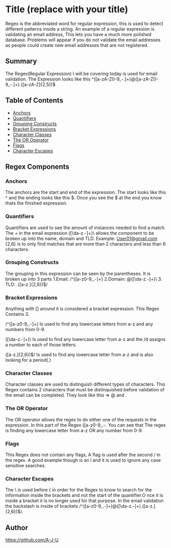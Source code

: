 # Title (replace with your title)

Regex is the abbreviated word for regular expression, this is used to detect different patterns inside a string. An example of a regular expression is validating an email address, This lets you have a much more polished database. Problems will appear if you do not validate the email addresses as people could create new email addresses that are not registered. 


## Summary

The Regex(Regular Expression) I will be covering today is used for email validation.
The Expression looks like this 	^([a-zA-Z0-9_\-\.]+)@([a-zA-Z0-9_\-\.]+)\.([a-zA-Z]{2,5})$

## Table of Contents

- [Anchors](#anchors)
- [Quantifiers](#quantifiers)
- [Grouping Constructs](#grouping-constructs)
- [Bracket Expressions](#bracket-expressions)
- [Character Classes](#character-classes)
- [The OR Operator](#the-or-operator)
- [Flags](#flags)
- [Character Escapes](#character-escapes)

## Regex Components

### Anchors

The anchors are the start and end of the expression. The start looks like this ^ and the ending looks like this $. Once you see the $ at the end you know thats the finished expression.

### Quantifiers

Quantifiers are used to see the amount of instances needed to find a match.
The + in the email expression ([\da-z\.-]+)\ allows the component to be broken up into the name, domain and TLD. Example: User01@gmail.com
{2,6} is to only find matches that are more than 2 characters and less than 6 characters.

### Grouping Constructs

The grouping in this expression can be seen by the parentheses. It is broken up into 3 parts 1.Email: /^([a-z0-9_\.-]+) 2.Domain: @([\da-z\.-]+)\ 3. TLD: .([a-z\.]{2,6})$/ 

### Bracket Expressions

Anything with [] around it is considered a bracket expression. This Regex Contains 3.

/^([a-z0-9_\.-]+) Is used to find any lowercase letters from a-z and any numbers from 0-9.

([\da-z\.-]+)\ Is used to find any lowercase letter from a-z and the /d assigns a number to each of those letters.

([a-z\.]{2,6})$/ Is used to find any lowercase letter from a-z and is also looking for a period(.)

### Character Classes

Character classes are used to distinguish different types of characters.
This Regex contains 2 characters that must be distinquished before validation of the email can be completed. They look like this => @ and .

### The OR Operator

The OR operator allows the regex to do either one of the requests in the expression. In this part of the Regex ([a-z0-9_\.-. You can see that The regex is finding any lowercase letter from a-z OR any number from 0-9.

### Flags

 This Regex does not contain any flags, A flag is used after the second / in the regex. A good example though is an i and it is used to ignore any case sensitive searches.

### Character Escapes

The \ is used before { in order for the Regex to know to search for the information inside the brackets and not the start of the quantifier.O nce it is inside a bracket it is no longer used for that purpose. In the email validation the backslash is inside of brackets /^([a-z0-9_\.-]+)@([\da-z\.-]+)\.([a-z\.]{2,6})$/.

## Author

https://github.com/A-J-U